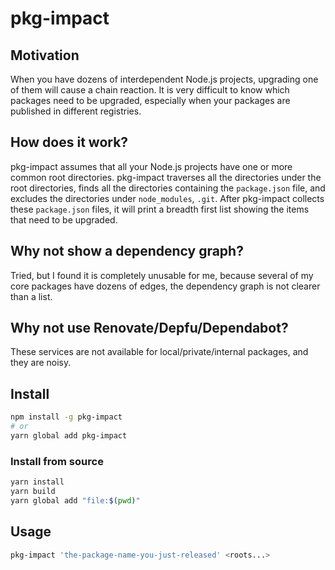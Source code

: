 # pkg-impact

## Motivation

When you have dozens of interdependent Node.js projects,
upgrading one of them will cause a chain reaction.
It is very difficult to know which packages need to be upgraded,
especially when your packages are published in different registries.

## How does it work?

pkg-impact assumes that all your Node.js projects have one or more common root directories.
pkg-impact traverses all the directories under the root directories,
finds all the directories containing the `package.json` file,
and excludes the directories under `node_modules`, `.git`.
After pkg-impact collects these `package.json` files,
it will print a breadth first list showing the items that need to be upgraded.

## Why not show a dependency graph?

Tried, but I found it is completely unusable for me,
because several of my core packages have dozens of edges,
the dependency graph is not clearer than a list.

## Why not use Renovate/Depfu/Dependabot?

These services are not available for local/private/internal packages,
and they are noisy.

## Install

```sh
npm install -g pkg-impact
# or
yarn global add pkg-impact
```

### Install from source

```sh
yarn install
yarn build
yarn global add "file:$(pwd)"
```

## Usage

```sh
pkg-impact 'the-package-name-you-just-released' <roots...>
```
